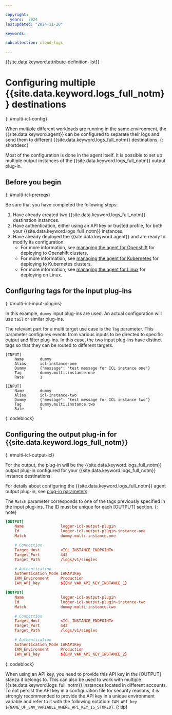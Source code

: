 ```yaml
---

copyright:
  years:  2024
lastupdated: "2024-11-20"

keywords:

subcollection: cloud-logs

---
```


{{site.data.keyword.attribute-definition-list}}


# Configuring multiple {{site.data.keyword.logs_full_notm}} destinations
{: #multi-icl-config}

When multiple different workloads are running in the same environment, the {{site.data.keyword.agent}} can be configured to separate their logs and send them to different {{site.data.keyword.logs_full_notm}} destinations.
{: shortdesc}

Most of the configuration is done in the agent itself.
It is possible to set up multiple output instances of the {{site.data.keyword.logs_full_notm}} output plug-in.

## Before you begin
{: #multi-icl-prereqs}

Be sure that you have completed the following steps:

1. Have already created two {{site.data.keyword.logs_full_notm}} destination instances.
2. Have authentication, either using an API key or trusted profile, for both your {{site.data.keyword.logs_full_notm}} instances.
3. Have already deployed the {{site.data.keyword.agent}} and are ready to modify its configuration.
   - For more information, see [managing the agent for Openshift](/docs/cloud-logs?topic=cloud-logs-agent-openshift) for deploying to Openshift clusters.
   - For more information, see [managing the agent for Kubernetes](/docs/cloud-logs?topic=cloud-logs-agent-std-cluster) for deploying to Kubernetes clusters.
   - For more information, see [managing the agent for Linux](/docs/cloud-logs?topic=cloud-logs-agent-linux) for deploying on Linux.


## Configuring tags for the input plug-ins
{: #multi-icl-input-plugins}

In this example, `dummy` input plug-ins are used. An actual configuration will use `tail` or similar plug-ins.

The relevant part for a multi target use case is the `Tag` parameter.
This parameter configures events from various inputs to be directed to specific output and filter plug-ins.
In this case, the two input plug-ins have distinct tags so that they can be routed to different targets.

```text
[INPUT]
    Name       dummy
    Alias      icl-instance-one
    Dummy      {"message": "test message for ICL instance one"}
    Tag        dummy.multi.instance.one
    Rate       1

[INPUT]
    Name       dummy
    Alias      icl-instance-two
    Dummy      {"message": "test message for ICL instance two"}
    Tag        dummy.multi.instance.two
    Rate       1
```
{: codeblock}

## Configuring the output plug-in for {{site.data.keyword.logs_full_notm}}
{: #multi-icl-output-icl}

For the output, the plug-in will be the {{site.data.keyword.logs_full_notm}} output plug-in configured for your {{site.data.keyword.logs_full_notm}} instance destinations.

For details about configuring the {{site.data.keyword.logs_full_notm}} agent output plug-in, see [plug-in parameters](/docs/cloud-logs?topic=cloud-logs-agent-plugin-parameters).

The `Match` parameter corresponds to one of the tags previously specified in the input plug-ins. The ID must be unique for each [OUTPUT] section.
{: note}

```conf
[OUTPUT]
    Name                logger-icl-output-plugin
    Id                  logger-icl-output-plugin-instance-one
    Match               dummy.multi.instance.one

    # Connection
    Target_Host         <ICL_INSTANCE_ENDPOINT>
    Target_Port         443
    Target_Path         /logs/v1/singles

    # Authentication
    Authentication_Mode IAMAPIKey
    IAM_Environment     Production
    IAM_API_key         ${ENV_VAR_API_KEY_INSTANCE_1}

[OUTPUT]
    Name                logger-icl-output-plugin
    Id                  logger-icl-output-plugin-instance-two
    Match               dummy.multi.instance.two

    # Connection
    Target_Host         <ICL_INSTANCE_ENDPOINT>
    Target_Port         443
    Target_Path         /logs/v1/singles

    # Authentication
    Authentication_Mode IAMAPIKey
    IAM_Environment     Production
    IAM_API_key         ${ENV_VAR_API_KEY_INSTANCE_2}
```
{: codeblock}

When using an API key, you need to provide this API key in the [OUTPUT] stanza it belongs to.
This can also be used to work with multiple {{site.data.keyword.logs_full_notm}} instances located in different accounts.
To not persist the API key in a configuration file for security reasons, it is strongly recommended to provide the API key in a unique environment variable and refer to it with the following notation: `IAM_API_key ${NAME_OF_ENV_VARIABLE_WHERE_API_KEY_IS_STORED}`.
{: tip}
